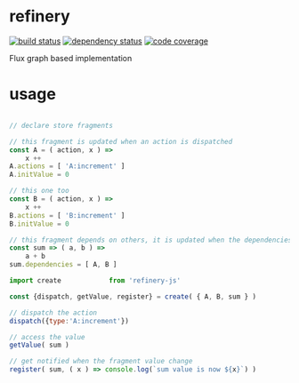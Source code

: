 # refinery


[![build status](https://img.shields.io/travis/Platane/refinery.svg?style=flat-square)](https://travis-ci.org/Platane/refinery)
[![dependency status](https://img.shields.io/david/Platane/refinery.svg?style=flat-square)](https://david-dm.org/platane/refinery)
[![code coverage](https://img.shields.io/coveralls/Platane/refinery.svg?style=flat-square)](https://coveralls.io/repos/109857)

Flux graph based implementation


# usage


```javascript

// declare store fragments

// this fragment is updated when an action is dispatched
const A = ( action, x ) =>
    x ++
A.actions = [ 'A:increment' ]
A.initValue = 0

// this one too
const B = ( action, x ) =>
    x ++
B.actions = [ 'B:increment' ]
B.initValue = 0

// this fragment depends on others, it is updated when the dependencies change
const sum => ( a, b ) =>
    a + b
sum.dependencies = [ A, B ]
```

```javascript
import create            from 'refinery-js'

const {dispatch, getValue, register} = create( { A, B, sum } )

// dispatch the action
dispatch({type:'A:increment'})

// access the value
getValue( sum )

// get notified when the fragment value change
register( sum, ( x ) => console.log(`sum value is now ${x}`) )
```
